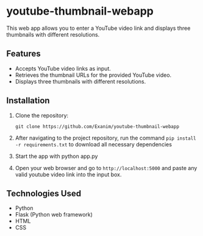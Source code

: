 
# youtube-thumbnail-webapp  
  
This web app allows you to enter a YouTube video link and displays three thumbnails with different resolutions.  
  
## Features  
  
- Accepts YouTube video links as input.  
- Retrieves the thumbnail URLs for the provided YouTube video.  
- Displays three thumbnails with different resolutions.  
  
## Installation  
  
1. Clone the repository:  

     `git clone https://github.com/Exanim/youtube-thumbnail-webapp`

3. After navigating to the project repository, run the command `pip install -r requirements.txt` to download all necessary dependencies
4. Start the app with python app.py
5. Open your web browser and go to `http://localhost:5000` and paste any valid youtube video link into the input box.

## Technologies Used  

-  Python 
-  Flask (Python web framework) 
-  HTML 
-  CSS
